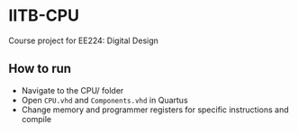 # IITB-CPU

Course project for EE224: Digital Design

## How to run

- Navigate to the CPU/ folder
- Open `CPU.vhd` and `Components.vhd` in Quartus
- Change memory and programmer registers for specific instructions and compile
